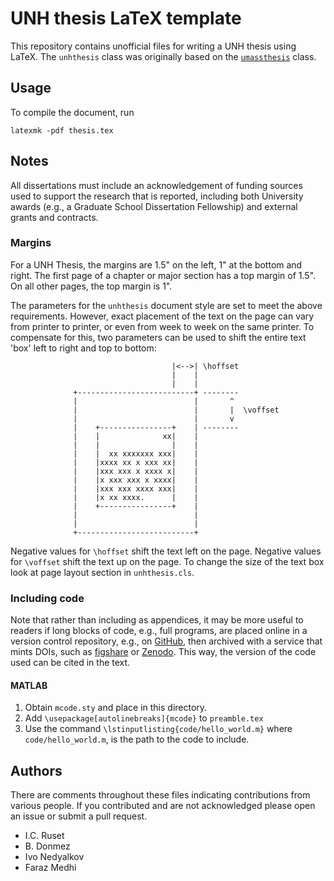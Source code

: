 # UNH thesis LaTeX template

This repository contains unofficial files for writing a UNH thesis using LaTeX.
The `unhthesis` class was originally based on the
[`umassthesis`](https://github.com/umasscs/umassthesis) class.


## Usage

To compile the document, run

    latexmk -pdf thesis.tex


## Notes

All dissertations must include an acknowledgement of funding sources used to
support the research that is reported, including both University awards (e.g., a
Graduate School Dissertation Fellowship) and external grants and contracts.


### Margins

For a UNH Thesis, the margins are 1.5" on the left, 1" at the bottom and right.
The first page of a chapter or major section has a top margin of 1.5". On all
other pages, the top margin is 1".

The parameters for the `unhthesis` document style are set to meet the above
requirements. However, exact placement of the text on the page can vary from
printer to printer, or even from week to week on the same printer. To compensate
for this, two parameters can be used to shift the entire text 'box' left to
right and top to bottom:

```
                                    |<-->| \hoffset
                                    |    |
                                    |    |
              +--------------------------+ --------
              |                          |       ^
              |                          |       |  \voffset
              |                          |       v
              |    +----------------+    | --------
              |    |              xx|    |
              |    |                |    |
              |    |  xx xxxxxxx xxx|    |
              |    |xxxx xx x xxx xx|    |
              |    |xxx xxx x xxxx x|    |
              |    |x xxx xxx x xxxx|    |
              |    |xxx xxx xxxx xxx|    |
              |    |x xx xxxx.      |    |
              |    +----------------+    |
              |                          |
              |                          |
              +--------------------------+
```

Negative values for `\hoffset` shift the text left on the page. Negative values
for `\voffset` shift the text up on the page. To change the size of the text box
look at page layout section in `unhthesis.cls`.


### Including code

Note that rather than including as appendices, it may be more useful to readers
if long blocks of code, e.g., full programs, are placed online in a version
control repository, e.g., on [GitHub](https://github.com), then archived with a
service that mints DOIs, such as [figshare](https://figshare.com) or
[Zenodo](https://zenodo.org). This way, the version of the code used can be
cited in the text.


#### MATLAB

1. Obtain `mcode.sty` and place in this directory.
2. Add `\usepackage[autolinebreaks]{mcode}` to `preamble.tex`
3. Use the command `\lstinputlisting{code/hello_world.m}` where  
   `code/hello_world.m`, is the path to the code to include.


## Authors

There are comments throughout these files indicating
contributions from various people.
If you contributed and are not acknowledged please open
an issue or submit a pull request.

* I.C. Ruset
* B. Donmez
* Ivo Nedyalkov
* Faraz Medhi
